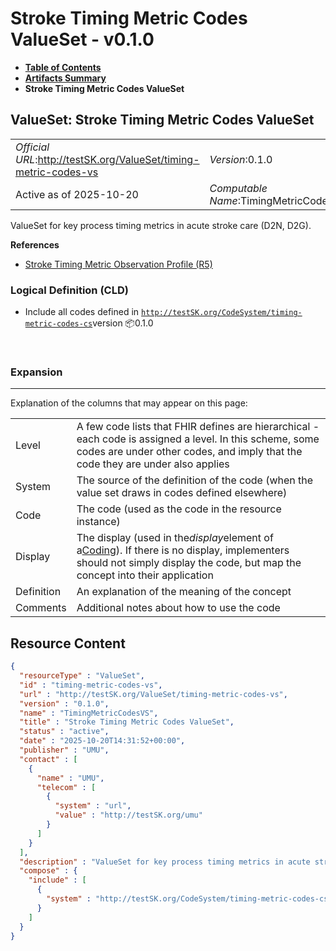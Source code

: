 # Stroke Timing Metric Codes ValueSet - v0.1.0

* [**Table of Contents**](toc.md)
* [**Artifacts Summary**](artifacts.md)
* **Stroke Timing Metric Codes ValueSet**

## ValueSet: Stroke Timing Metric Codes ValueSet 

| | |
| :--- | :--- |
| *Official URL*:http://testSK.org/ValueSet/timing-metric-codes-vs | *Version*:0.1.0 |
| Active as of 2025-10-20 | *Computable Name*:TimingMetricCodesVS |

 
ValueSet for key process timing metrics in acute stroke care (D2N, D2G). 

 **References** 

* [Stroke Timing Metric Observation Profile (R5)](StructureDefinition-timing-metric-observation-profile.md)

### Logical Definition (CLD)

* Include all codes defined in [`http://testSK.org/CodeSystem/timing-metric-codes-cs`](CodeSystem-timing-metric-codes-cs.md)version 📦0.1.0

 

### Expansion

-------

 Explanation of the columns that may appear on this page: 

| | |
| :--- | :--- |
| Level | A few code lists that FHIR defines are hierarchical - each code is assigned a level. In this scheme, some codes are under other codes, and imply that the code they are under also applies |
| System | The source of the definition of the code (when the value set draws in codes defined elsewhere) |
| Code | The code (used as the code in the resource instance) |
| Display | The display (used in the*display*element of a[Coding](http://hl7.org/fhir/R5/datatypes.html#Coding)). If there is no display, implementers should not simply display the code, but map the concept into their application |
| Definition | An explanation of the meaning of the concept |
| Comments | Additional notes about how to use the code |



## Resource Content

```json
{
  "resourceType" : "ValueSet",
  "id" : "timing-metric-codes-vs",
  "url" : "http://testSK.org/ValueSet/timing-metric-codes-vs",
  "version" : "0.1.0",
  "name" : "TimingMetricCodesVS",
  "title" : "Stroke Timing Metric Codes ValueSet",
  "status" : "active",
  "date" : "2025-10-20T14:31:52+00:00",
  "publisher" : "UMU",
  "contact" : [
    {
      "name" : "UMU",
      "telecom" : [
        {
          "system" : "url",
          "value" : "http://testSK.org/umu"
        }
      ]
    }
  ],
  "description" : "ValueSet for key process timing metrics in acute stroke care (D2N, D2G).",
  "compose" : {
    "include" : [
      {
        "system" : "http://testSK.org/CodeSystem/timing-metric-codes-cs"
      }
    ]
  }
}

```
